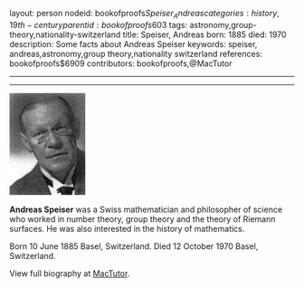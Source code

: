 layout: person
nodeid: bookofproofs$Speiser_Andreas
categories: history,19th-century
parentid: bookofproofs$603
tags: astronomy,group-theory,nationality-switzerland
title: Speiser, Andreas
born: 1885
died: 1970
description: Some facts about Andreas Speiser
keywords: speiser, andreas,astronomy,group theory,nationality switzerland
references: bookofproofs$6909
contributors: bookofproofs,@MacTutor

---


---

![Speiser_Andreas.jpg](https://github.com/bookofproofs/bookofproofs.github.io/blob/main/_sources/_assets/images/portraits/Speiser_Andreas.jpg?raw=true)

**Andreas Speiser** was a Swiss mathematician and philosopher of science who worked in number theory, group theory and the theory of Riemann surfaces. He was also interested in the history of mathematics.

Born 10 June 1885 Basel, Switzerland. Died 12 October 1970 Basel, Switzerland.


View full biography at [MacTutor](https://mathshistory.st-andrews.ac.uk/Biographies/Speiser_Andreas/).
